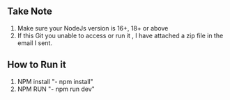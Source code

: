 ## Take Note

1. Make sure your NodeJs version is 16+, 18+ or above
2. If this Git you unable to access or run it , I have attached a zip file in the email I sent.

## How to Run it

1. NPM install "- npm install"
2. NPM RUN "- npm run dev"
